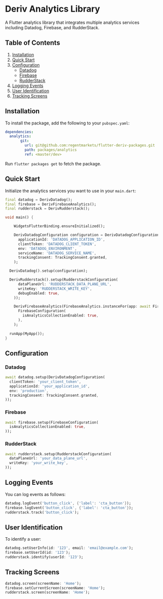 # Deriv Analytics Library

A Flutter analytics library that integrates multiple analytics services including Datadog, Firebase, and RudderStack.

## Table of Contents

1. [Installation](#installation)
2. [Quick Start](#quick-start)
3. [Configuration](#configuration)
    - [Datadog](#datadog)
    - [Firebase](#firebase)
    - [RudderStack](#rudderstack)
4. [Logging Events](#logging-events)
5. [User Identification](#user-identification)
6. [Tracking Screens](#tracking-screens)

## Installation

To install the package, add the following to your `pubspec.yaml`:

```yaml
dependencies:
  analytics:
       git:
         url: git@github.com:regentmarkets/flutter-deriv-packages.git
         path: packages/analytics
         ref: <master/dev>
```

Run `flutter packages get` to fetch the package.

## Quick Start

Initialize the analytics services you want to use in your `main.dart`:

```dart
final datadog = DerivDatadog();
final firebase = DerivFirebaseAnalytics();
final rudderstack = DerivRudderstack();

void main() {

    WidgetsFlutterBinding.ensureInitialized();

    DerivDatadogConfiguration configuration = DerivDatadogConfiguration(
      applicationId: 'DATADOG_APPLICATION_ID',
      clientToken: 'DATADOG_CLIENT_TOKEN',
      env: 'DATADOG_ENVIRONMENT',
      serviceName: 'DATADOG_SERVICE_NAME',
      trackingConsent: TrackingConsent.granted,
    );

  DerivDatadog().setup(configuration);

  DerivRudderstack().setup(RudderstackConfiguration(
      dataPlaneUrl: 'RUDDERSTACK_DATA_PLANE_URL',
      writeKey: 'RUDDERSTACK_WRITE_KEY',
      debugEnabled: true,
    ));

    DerivFirebaseAnalytics(FirebaseAnalytics.instanceFor(app: await Firebase.initializeApp())).setup(
      FirebaseConfiguration(
        isAnalyticsCollectionEnabled: true,
      ),
    );
    
  runApp(MyApp());
}
```

## Configuration

### Datadog

```dart
await datadog.setup(DerivDatadogConfiguration(
  clientToken: 'your_client_token',
  applicationId: 'your_application_id',
  env: 'production',
  trackingConsent: TrackingConsent.granted,
));
```

### Firebase

```dart
await firebase.setup(FirebaseConfiguration(
  isAnalyticsCollectionEnabled: true,
));
```

### RudderStack

```dart
await rudderstack.setup(RudderstackConfiguration(
  dataPlaneUrl: 'your_data_plane_url',
  writeKey: 'your_write_key',
));
```

## Logging Events

You can log events as follows:

```dart
datadog.logEvent('button_click', {'label': 'cta_button'});
firebase.logEvent('button_click', {'label': 'cta_button'});
rudderstack.track('button_click');
```

## User Identification

To identify a user:

```dart
datadog.setUserInfo(id: '123', email: 'email@example.com');
firebase.setUserId(id: '123');
rudderstack.identify(userId: '123');
```

## Tracking Screens

```dart
datadog.screen(screenName: 'Home');
firebase.setCurrentScreen(screenName: 'Home');
rudderstack.screen(screenName: 'Home');
```
